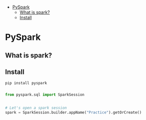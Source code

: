 <!--ts-->
   * [PySpark](#pyspark)
      * [What is spark?](#what-is-spark)
      * [Install](#install)

<!-- Added by: gil_diy, at: Sun 06 Mar 2022 11:03:07 IST -->

<!--te-->

# PySpark

## What is spark?

## Install 

```bash
pip install pyspark
```

### 
```python
from pyspark.sql import SparkSession


# Let's open a spark session
spark = SparkSession.builder.appName("Practice").getOrCreate()
```